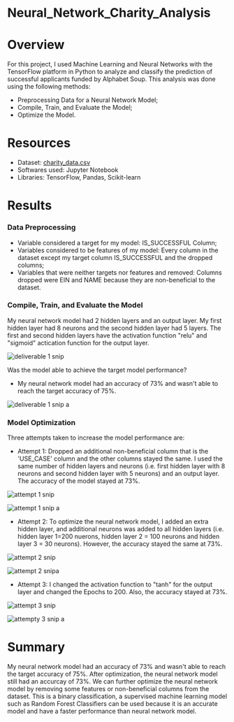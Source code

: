 # Neural_Network_Charity_Analysis
# Overview
For this project, I used Machine Learning and Neural Networks with the TensorFlow platform in Python to analyze and classify the prediction of successful applicants funded by Alphabet Soup.
This analysis was done using the following methods:
* Preprocessing Data for a Neural Network Model;
* Compile, Train, and Evaluate the Model;
* Optimize the Model.
# Resources
* Dataset: [charity_data.csv](https://2u-data-curriculum-team.s3.amazonaws.com/dataviz-online/module_19/charity_data.csv)
* Softwares used: Jupyter Notebook
* Libraries: TensorFlow, Pandas, Scikit-learn
# Results
### Data Preprocessing
* Variable considered a target for my model: IS_SUCCESSFUL Column;
* Variables considered to be features of my model: Every column in the dataset except my target column IS_SUCCESSFUL and the dropped columns;
* Variables that were neither targets nor features and removed: Columns dropped were EIN and NAME because they are non-beneficial to the dataset. 
### Compile, Train, and Evaluate the Model 
My neural network model had 2 hidden layers and an output layer. My first hidden layer had 8 neurons and the second hidden layer had 5 layers. The first and second hidden layers have the activation function "relu" and "sigmoid" actication function for the output layer. 


![deliverable 1 snip](https://user-images.githubusercontent.com/104453593/190316487-1cf4fdd6-e6b1-41c2-ae65-35c3f57cb3a9.PNG)




Was the model able to achieve the target model performance?
* My neural network model had an accuracy of 73% and wasn't able to reach the target accuracy of 75%.

![deliverable 1 snip a](https://user-images.githubusercontent.com/104453593/190316515-43327d9c-5169-42cb-ad14-05aeee4691c3.PNG)



### Model Optimization
Three attempts taken to increase the model performance are:
* Attempt 1: Dropped an additional non-beneficial column that is the 'USE_CASE' column and the other columns stayed the same.
I used the same number of hidden layers and neurons (i.e. first hidden layer with 8 neurons and second hidden layer with 5 neurons) and an output layer. The accuracy of the model stayed at 73%.


![attempt 1 snip](https://user-images.githubusercontent.com/104453593/190316583-bda38cfc-862e-4753-b3b0-f64c4d6864ca.PNG)


![attempt 1 snip a](https://user-images.githubusercontent.com/104453593/190316621-33ca81ac-e292-454b-8f84-318c90024cdc.PNG)


* Attempt 2: To optimize the neural network model, I added an extra hidden layer, and additional neurons was added to all hidden layers (i.e. hidden layer 1=200 nuerons, hidden layer 2 = 100 neurons and hidden layer 3 = 30 neurons). However, the accuracy stayed the same at 73%.

![attempt 2 snip](https://user-images.githubusercontent.com/104453593/190316636-2d3b8c74-b3db-4a8f-8e84-4a87a29f83f9.PNG)


![attempt 2 snipa](https://user-images.githubusercontent.com/104453593/190316653-9dc90c2d-2346-4ebc-bd37-6e3398332af4.PNG)


* Attempt 3: I changed the activation function to "tanh" for the output layer and changed the Epochs to 200. Also, the accuracy stayed at 73%.

![attempt 3 snip](https://user-images.githubusercontent.com/104453593/190316671-eda13b1f-e2ba-499a-b66e-6f8a38475ec4.PNG)


![attempty 3 snip a](https://user-images.githubusercontent.com/104453593/190316681-48c8a853-a6c7-4f91-9631-0f347184b4a2.PNG)


# Summary
My neural network model had an accuracy of 73% and wasn't able to reach the target accuracy of 75%. After optimization, the neural network model still had an accurcay of 73%. We can further optimize the neural network model by removing some features or non-beneficial columns from the dataset. This is a binary classification, a supervised machine learning model such as Random Forest Classifiers can be used because it is an accurate model and have a faster performance than neural network model.
